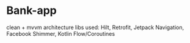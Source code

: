 # Bank-app
clean + mvvm architecture 
libs used: Hilt, Retrofit, Jetpack Navigation, Facebook Shimmer, Kotlin Flow/Coroutines
